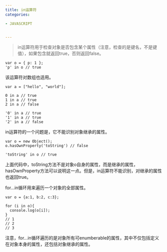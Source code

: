 ```yaml
---
title: in运算符
categories: 

- JAVASCRIPT


---
```


> in运算符用于检查对象是否包含某个属性（注意，检查的是键名，不是键值），如果包含就返回true，否则返回false。

```
var o = { p: 1 };
'p' in o // true
```
该运算符对数组也适用。

```
var a = ["hello", "world"];

0 in a // true
1 in a // true
2 in a // false

'0' in a // true
'1' in a // true
'2' in a // false
```

in运算符的一个问题是，它不能识别对象继承的属性。
```
var o = new Object();
o.hasOwnProperty('toString') // false

'toString' in o // true
```
上面代码中，toString方法不是对象o自身的属性，而是继承的属性，hasOwnProperty方法可以说明这一点。但是，in运算符不能识别，对继承的属性也返回true。




for...in循环用来遍历一个对象的全部属性。

```
var o = {a:1, b:2, c:3};

for (i in o){
  console.log(o[i]);
}
// 1
// 2
// 3
```
注意，for...in循环遍历的是对象所有可enumberable的属性，其中不仅包括定义在对象本身的属性，还包括对象继承的属性。